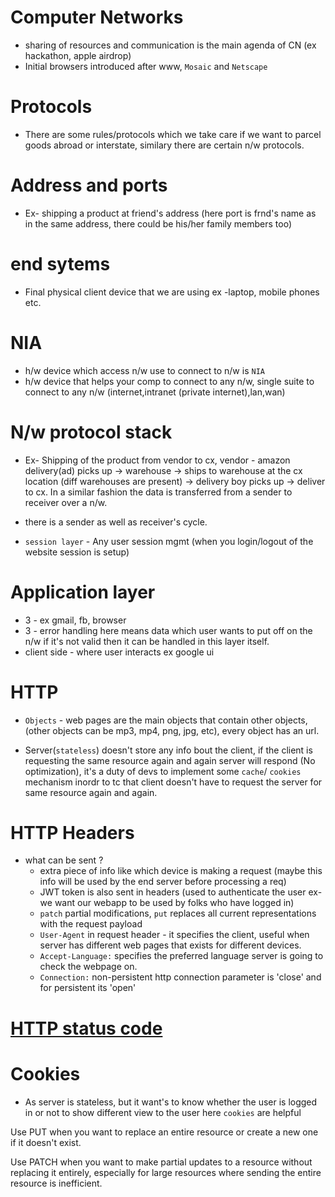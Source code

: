 # Computer Networks
- sharing of resources and communication is the main agenda of CN (ex hackathon, apple airdrop)
- Initial browsers introduced after www, `Mosaic` and `Netscape`

# Protocols
- There are some rules/protocols which we take care if we want to parcel goods abroad or interstate, similary there are certain n/w protocols.

# Address and ports
- Ex- shipping a product at friend's address (here port is frnd's name as in the same address, there could be his/her family members too)

# end sytems
- Final physical client device that we are using ex -laptop, mobile phones etc.

# NIA
- h/w device which access n/w use to connect to n/w is `NIA`
- h/w device that helps your comp to connect to any n/w, single suite to connect to any n/w (internet,intranet (private internet),lan,wan)

# N/w protocol stack
- Ex- Shipping of the product from vendor to cx, vendor - amazon delivery(ad) picks up -> warehouse -> ships to warehouse at the cx location (diff warehouses are present) -> delivery boy picks up -> deliver to cx. In a similar fashion the data is transferred from a sender to receiver over a n/w.

- there is a sender as well as receiver's cycle.
- `session layer` - Any user session mgmt (when you login/logout of the website session is setup)

# Application layer
- 3 - ex gmail, fb, browser
- 3 - error handling here means data which user wants to put off on the n/w if it's not valid then it can be handled in this layer itself.
- client side - where user interacts ex google ui

# HTTP
- `Objects` - web pages are the main objects that contain other objects,(other objects can be mp3, mp4, png, jpg, etc), every object has an url.

- Server(`stateless`) doesn't store any info bout the client, if the client is requesting the same resource again and again server will respond (No optimization), it's a duty of devs to implement some `cache`/ `cookies` mechanism inordr to tc that client doesn't have to request the server for same resource again and again.

# HTTP Headers
- what can be sent ?  
  - extra piece of info like which device is making a request (maybe this info will be used by the end server before processing a req)
  - JWT token is also sent in headers (used to authenticate the user ex- we want our webapp to be used by folks who have logged in)
  - `patch` partial modifications, `put` replaces all current representations with the request payload
  - `User-Agent` in request header - it specifies the client, useful when server has different web pages that exists for different devices.
  - `Accept-Language:` specifies the preferred language server is going to check the webpage on.
  - `Connection:` non-persistent http connection parameter is 'close' and for persistent its 'open'
 
# [HTTP status code](https://developer.mozilla.org/en-US/docs/Web/HTTP/Status)

# Cookies
- As server is stateless, but it  want's to know whether the user is logged in or not to show different view to the user here `cookies` are helpful

Use PUT when you want to replace an entire resource or create a new one if it doesn't exist.

Use PATCH when you want to make partial updates to a resource without replacing it entirely, especially for large resources where sending the entire resource is inefficient.